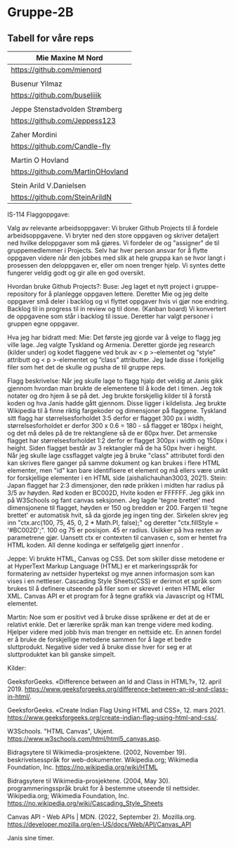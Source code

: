# Gruppe-2B
## Tabell for våre reps

| Mie Maxine M Nord| 
| --- |  
| https://github.com/mienord|
|       | 
| Busenur Yilmaz|
| https://github.com/buseliiik|
|       | 
| Jeppe Stenstadvolden Strømberg | 
| https://github.com/Jeppess123 |
|       | 
| Zaher Mordini |
| https://github.com/Candle-fly |
|       | 
| Martin O Hovland |
| https://github.com/MartinOHovland |
|       | 
| Stein Arild V.Danielsen  | 
| https://github.com/SteinArildN | 



IS-114 Flaggoppgave:

Valg av relevante arbeidsoppgaver:
Vi bruker Github Projects til å fordele arbeidsoppgavene. Vi bryter ned den store oppgaven og skriver detaljert ned hvilke deloppgaver som må gjøres. Vi fordeler de og "assigner" de til gruppemedlemmer i Projects. Selv har hver person ansvar for å flytte oppgaven videre når den jobbes med slik at hele gruppa kan se hvor langt i prosessen den deloppgaven er, eller om noen trenger hjelp. Vi syntes dette fungerer veldig godt og gir alle en god oversikt. 



Hvordan bruke Github Projects?:
Buse: 
Jeg laget et nytt project i gruppe-repository for å planlegge oppgaven lettere. Deretter Mie og jeg delte oppgaver små deler i backlog og vi flyttet oppgaver hvis vi gjør noe endring. Backlog til in progress til in review og til done. (Kanban board) Vi konvertert de oppgavene som står i backlog til issue. Deretter har valgt personer i gruppen  egne oppgaver.

Hva jeg har bidratt med:
Mie:
Det første jeg gjorde var å velge to flagg jeg ville lage. Jeg valgte Tyskland og Armenia. Deretter gjorde jeg research (kilder under) og kodet flaggene ved bruk av < p >-elementet og “style” attributt og < p >-elementet og ”class” attributter. Jeg lade disse i forkjellig filer som het det de skulle og pusha de til gruppe reps. 

Flagg beskrivelse:
Når jeg skulle lage to flagg hjalp det veldig at Janis gikk gjennom hvordan man brukte de elementene til å kode det i timen. Jeg tok notater og dro hjem å se på det. Jeg brukte forskjellig kilder til å forstå koden og hva Janis hadde gått gjennom. Disse ligger i kildelista. Jeg brukte Wikipedia til å finne riktig fargekoder og dimensjoner på flaggene. Tyskland sitt flagg har størrelsesforholdet 3:5 derfor er flagget 300 px i width, størrelsesforholdet er derfor 300 x 0.6 = 180 - så flagget er 180px i height, og det må deles på de tre rektanglene så de er 60px hver.
Det armenske flagget har størrelsesforholdet 1:2 derfor er flagget 300px i width og 150px i height. Siden flagget består av 3 rektangler må de ha 50px hver i height. Når jeg skulle lage cssflagget valgte jeg å bruke "class" attributet fordi den kan skrives flere ganger på samme dokument og kan brukes i flere HTML elementer, men "id" kan bare identifisere et element og må ellers være unikt for forskjellige elementer i en HTML side (aishalichauhan3003, 2021). 
Stein: Japan flagget har 2:3 dimensjoner, den røde prikken i midten har radius på 3/5 av høyden. Rød koden er BC002D, Hvite koden er FFFFFF. Jeg gikk inn på W3Schools og fant canvas seksjonen. Jeg lagde 'tegne brettet' med dimensjonene til flagget, høyden er 150 og bredden er 200. Fargen til 'tegne brettet' er automatisk hvit, så da gjorde jeg ingen ting der. Sirkelen skrev jeg inn "ctx.arc(100, 75, 45, 0, 2 * Math.PI, false);" og deretter "ctx.fillStyle = '#BC002D';". 100 og 75 er posisjon. 45 er radius. Usikker på hva resten av parametrene gjør. Uansett ctx er contexten til canvasen c, som er hentet fra HTML koden. All denne kodinga er selfølgelig gjørt innenfor <script></script>.

Jeppe: Vi brukte HTML, Canvas og CSS. Det som skiller disse metodene er at HyperText Markup Language (HTML) er et markeringsspråk for formatering av nettsider hypertekst og mye annen informasjon som kan vises i en nettleser. Cascading Style Sheets(CSS) er derimot et språk som brukes til å definere utseende på filer som er skrevet i enten HTML eller XML. Canvas API er et program for å tegne grafikk via Javascript og HTML elementet.

Martin: Noe som er positivt ved å bruke disse språkene er det at de er relativt enkle. Det er lærerike språk man kan trenge videre med koding. Hjelper videre med jobb hvis man trenger en nettside etc. En annen fordel er å bruke de forskjellige metodene sammen for å lage et bedre sluttprodukt.
Negative sider ved å bruke disse hver for seg er at sluttproduktet kan bli ganske simpelt. 


Kilder:

GeeksforGeeks. «Difference between an Id and Class in HTML?», 12. april 2019. https://www.geeksforgeeks.org/difference-between-an-id-and-class-in-html/.

GeeksforGeeks. «Create Indian Flag Using HTML and CSS», 12. mars 2021. https://www.geeksforgeeks.org/create-indian-flag-using-html-and-css/.

W3Schools. "HTML Canvas", Ukjent. https://www.w3schools.com/html/html5_canvas.asp.

Bidragsytere til Wikimedia-prosjektene. (2002, November 19). beskrivelsesspråk for web-dokumenter. Wikipedia.org; Wikimedia Foundation, Inc. https://no.wikipedia.org/wiki/HTML 

‌Bidragsytere til Wikimedia-prosjektene. (2004, May 30). programmeringsspråk brukt for å bestemme utseende til nettsider. Wikipedia.org; Wikimedia Foundation, Inc. https://no.wikipedia.org/wiki/Cascading_Style_Sheets

‌Canvas API - Web APIs | MDN. (2022, September 2). Mozilla.org. https://developer.mozilla.org/en-US/docs/Web/API/Canvas_API

Janis sine timer.
